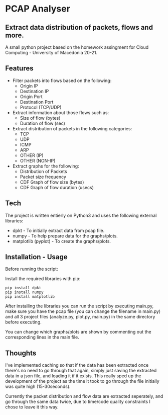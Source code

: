 # PCAP Analyser
## Extract data distribution of packets, flows and more.

A small python project based on the homework assingment for Cloud Computing - University of Macedonia 20-21.


## Features

- Filter packets into flows based on the following: 
    - Origin IP
    - Destination IP
    - Origin Port
    - Destination Port
    - Protocol (TCP/UDP)
- Extract information about those flows such as:
    - Size of flow (bytes)
    - Duration of flow (sec)
- Extract distribution of packets in the following categories:
    - TCP
    - UDP
    - ICMP
    - ARP
    - OTHER (IP)
    - OTHER (NON-IP)
 - Extract graphs for the following:
    - Distribution of Packets
    - Packet size frequency
    - CDF Graph of flow size (bytes)
    - CDF Graph of flow duration (usecs)


## Tech

The project is written entierly on Python3 and uses the following external libraries:

- dpkt - To initially extract data from pcap file.
- numpy - To help prepare data for the graphs/plots.
- matplotlib (pyplot) - To create the graphs/plots.

## Installation - Usage

Before running the script:

Install the required libraries with pip:

```
pip install dpkt
pip install numpy
pip install matplotlib
```

After installing the libraries you can run the script by executing main.py, make sure you have the pcap file (you can change the filename in main.py) and all 3 project files (analyze.py, plot.py, main.py) in the same directory before executing.

You can change which graphs/plots are shown by commenting out the corresponding lines in the main file.

## Thoughts

I've implemented caching so that if the data has been extracted once there's no need to go through that again, simply just saving the extracted data in a json file, and loading it if it exists. 
This really sped up the development of the project as the time it took to go through the file initially was quite high (15-30seconds). 

Currently the packet distribution and flow data are extracted seperately, and go through the same data twice, due to time/code quality constraints I chose to leave it this way.
